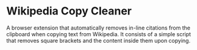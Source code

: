# Wikipedia Copy Cleaner
A browser extension that automatically removes in-line citations from the clipboard when copying text from Wikipedia.
It consists of a simple script that removes square brackets and the content inside them upon copying.
